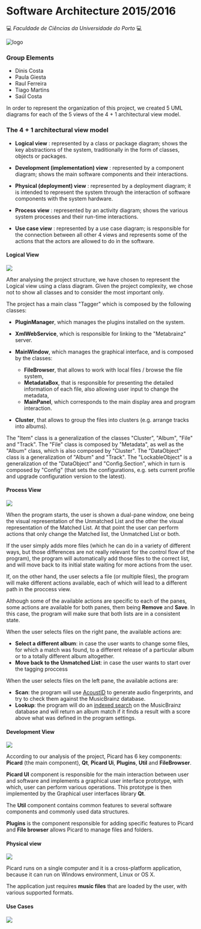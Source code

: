 # Software Architecture 2015/2016

:computer: *Faculdade de Ciências da Universidade do Porto* :computer:

![logo](https://picard.musicbrainz.org/static/img/picard-icon-large.svg)

### Group Elements

-   Dinis Costa
-   Paula Giesta
-   Raul Ferreira
-   Tiago Martins
-   Saúl Costa





In order to represent the organization of this project, we created 5 UML diagrams for each of the 5 views of the 4 + 1 architectural view model.

### The 4 + 1 architectural view model

+ **Logical view** : represented by a class or package diagram; shows the key abstractions of the system, traditionally in the form of classes, objects or packages. 

+ **Development (implementation) view** : represented by a component diagram; shows the main software components and their interactions.

+ **Physical (deployment) view** : represented by a deployment diagram; it is intended to represent the system through the interaction of software components with the system hardware.

+ **Process view** : represented by an activity diagram; shows the various system processes and their run-time interactions.

+ **Use case view** : represented by a use case diagram; is responsible for the connection between all other 4 views  and represents some of the actions that the actors are allowed to do in the software.


#### Logical View

![](LogicalView.png)

After analysing the project structure, we have chosen to represent the Logical view using a class diagram.
Given the project complexity, we chose not to show all classes and to consider the most important only.

The project has a main class "Tagger" which is composed by the following classes:
- **PluginManager**, which manages the plugins installed on the system.
- **XmlWebService**, which is responsible for linking to the "Metabrainz" server.
- **MainWindow**, which manages the graphical interface, and is composed by the classes:
  - **FileBrowser**, that allows to work with local files / browse the file system,
  - **MetadataBox**, that is responsible for presenting the detailed information of each file, also allowing user input to change the metadata,
  - **MainPanel**, which corresponds to the main display area and program interaction.


- **Cluster**, that allows to group the files into clusters (e.g. arrange tracks into albums).

The "Item" class is a generalization of the classes "Cluster", "Album", "File" and "Track".
The "File" class is composed by "Metadata", as well as the "Album" class, which is also composed by "Cluster".
The "DataObject" class is a generalization of "Album" and "Track".
The "LockableObject" is a generalization of the "DataObject" and "Config.Section", which in turn is composed by "Config" (that sets the configurations, e.g. sets current profile and upgrade configuration version to the latest).

#### Process View

![](ProcessView.png)

When the program starts, the user is shown a dual-pane window, one being the visual representation of the Unmatched List and the other the visual representation of the Matched List.
At that point the user can perform actions that only change the Matched list, the Unmatched List or both.

If the user simply adds more files (which he can do in a variety of different ways, but those differences are not really relevant for the control flow of the program), the program will automatically add those files to the correct list, and will move back to its initial state waiting for more actions from the user.

If, on the other hand, the user selects a file (or multiple files), the program will make different actions available, each of which will lead to a different path in the proccess view.

Although some of the available actions are specific to each of the panes, some actions are available for both panes, them being **Remove** and **Save**. In this case, the program will make sure that both lists are in a consistent state.

When the user selects files on the right pane, the available actions are:

- **Select a different album**: in case the user wants to change some files, for which a match was found, to a different release of a particular album or to a totally different album altogether.
- **Move back to the Unmatched List**: in case the user wants to start over the tagging proccess

When the user selects files on the left pane, the available actions are:

- **Scan**: the program will use [AcoustID](https://acoustid.org/) to generate audio fingerprints, and try to check them against the MusicBrainz database.
- **Lookup**: the program will do an [indexed search](https://musicbrainz.org/doc/Search#Indexed_search) on the MusicBrainz database and will return an album match if it finds a result with a score above what was defined in the program settings. 

#### Development View

![](DevelopmentView.png)

According to our analysis of the project, Picard has 6 key components: **Picard** (the main component), **Qt**, **Picard Ui**, **Plugins**, **Util** and **FileBrowser**.

**Picard UI** component is responsible for the main interaction between user and software and implements a graphical user interface prototype, with which, user can perform various operations. 
This prototype is then implemented by the Graphical user interfaces library **Qt**.

The **Util** component contains common features to several software components and commonly used data structures.

**Plugins** is the component responsible for adding specific features to Picard and **File browser** allows Picard to manage files and folders.

#### Physical view 

![](PhysicalView.png)

Picard runs on a single computer and it is a cross-platform application, because it can run on Windows environment, Linux or OS X.

The application just requires **music files** that are loaded by the user, with various supported formats.



#### Use Cases

![](useCases.png)
